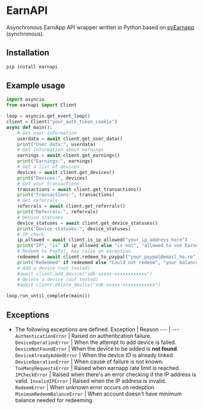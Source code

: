 # EarnAPI

Asynchronous EarnApp API wrapper written in Python based on [pyEarnapp](https://github.com/fazalfarhan01/EarnApp-API.git) (synchronous).

## Installation
```bash
pip install earnapi
```
## Example usage
```python
import asyncio
from earnapi import Client

loop = asyncio.get_event_loop()
client = Client("your_auth_token_cookie")
async def main():
    # Get user information
    userdata = await client.get_user_data()
    print("User data:", userdata)
    # Get information about earnings
    earnings = await client.get_earnings()
    print("Earnings:", earnings)
    # Get a list of devices
    devices = await client.get_devices()
    print("Devices:", devices)
    # Get your transactions
    transactions = await client.get_transactions()
    print("Transactions:", transactions)
    # Get referrals
    referrals = await client.get_referrals()
    print("Referrals:", referrals)
    # Device statuses
    device_statuses = await client.get_device_statuses()
    print("Device statuses:", device_statuses)
    # IP check
    ip_allowed = await client.is_ip_allowed("your_ip_address_here")
    print("IP", "is" if ip_allowed else "is not", "allowed to use EarnApp")
    # Redeem to PayPal, may raise an exception
    redeemed = await client.redeem_to_paypal("your_paypal@email_he.re")
    print("Redeemed" if redeemed else "Could not redeem", "your balance to PayPal.")
    # Add a device (not tested)
    #await client.add_device("sdk-xxxxx-xxxxxxxxxxxx")
    # Delete a device (not tested)
    #await client.delete_device("sdk-xxxxx-xxxxxxxxxxxx")

loop.run_until_complete(main())
```

## Exceptions
- The following exceptions are defined.
    Exception | Reason
    --- | ---
    `AuthenticationError` | Raised on authentication failure.
    `DeviceOperationError` | When the attempt to add device is failed.
    `DeviceNotFoundError` | When the device to be added is **not found**.
    `DeviceAlreadyAddedError` | When the device ID is already linked
    `DeviceOperationError` | When cause of failure is not known.
    `TooManyRequestsError` | Raised when earnapp rate limit is reached.
    `IPCheckError` | Raised when there's an error checking if the IP address is valid.
    `InvalidIPError` | Raised when the IP address is invalid.
    `RedeemError` | When unknown error occurs on redeption.
    `MinimumRedeemBalanceError` | When account doesn't have minimum balance needed for redeeming.
